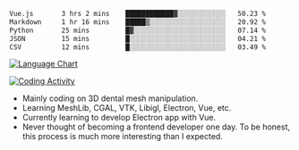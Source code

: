 <!--START_SECTION:waka-->

```txt
Vue.js       3 hrs 2 mins    ████████████▓░░░░░░░░░░░░   50.23 %
Markdown     1 hr 16 mins    █████▒░░░░░░░░░░░░░░░░░░░   20.92 %
Python       25 mins         █▓░░░░░░░░░░░░░░░░░░░░░░░   07.14 %
JSON         15 mins         █░░░░░░░░░░░░░░░░░░░░░░░░   04.21 %
CSV          12 mins         █░░░░░░░░░░░░░░░░░░░░░░░░   03.49 %
```

<!--END_SECTION:waka-->

<!--START_SECTION:waka_lang_chart_svg-->
[![Language Chart](https://wakatime.com/share/@DYPro_MIKE/13ed6aa1-fa8f-42b5-8fa7-97c58e94375f.svg)](https://wakatime.com)
<!--END_SECTION:waka_lang_chart_svg-->

<!--START_SECTION:waka_coding_activity_svg-->
[![Coding Activity](https://wakatime.com/share/@DYPro_MIKE/2224f81a-edc4-46bb-b59e-25de5147ed15.svg)](https://wakatime.com)
<!--END_SECTION:waka_coding_activity_svg-->

<!--
**0x11111111/0x11111111** is a ✨ _special_ ✨ repository because its `README.md` (this file) appears on your GitHub profile.

Here are some ideas to get you started:

- 🔭 I’m currently working on ...
- 🌱 I’m currently learning ...
- 👯 I’m looking to collaborate on ...
- 🤔 I’m looking for help with ...
- 💬 Ask me about ...
- 📫 How to reach me: ...
- 😄 Pronouns: ...
- ⚡ Fun fact: ...
-->
- Mainly coding on 3D dental mesh manipulation.
- Learning MeshLib, CGAL, VTK, Libigl, Electron, Vue, etc.
- Currently learning to develop Electron app with Vue.
- Never thought of becoming a frontend developer one day. To be honest, this process is much more interesting than I expected.
